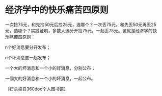 # 经济学中的快乐痛苦四原则

一次捡75元，和先捡50元后捡25元，选哪个？一次丢75元，和先丢50元再丢25元，选哪个？实践证明，多数人选分开捡75元，一起丢75元。这就是经济学的快乐痛苦四原则： 

n个好消息要分开发布； 

n个坏消息要一起发布； 

一个大的坏消息和一个小的好消息，分别公布； 

一個大的好消息和一个小的坏消息，一起公布。 

（石头摘自360doc个人图书馆）